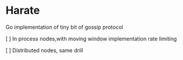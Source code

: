 # Harate
Go implementation of tiny bit of gossip protocol

[ ] In process nodes,with moving window implementation rate limiting

[ ] Distributed nodes, same drill
